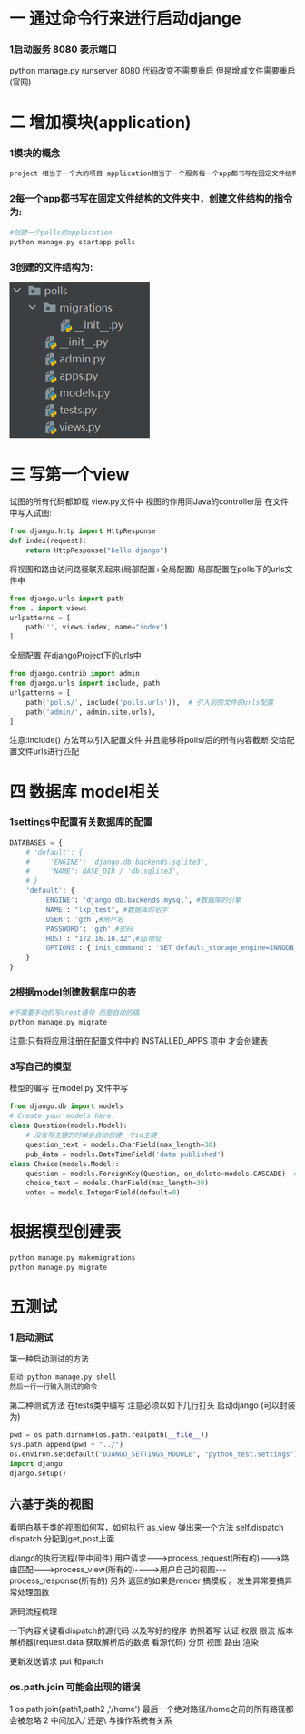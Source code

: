 # 一 通过命令行来进行启动djange

### 1启动服务 8080 表示端口
python manage.py runserver 8080 
代码改变不需要重启 但是增减文件需要重启(官网)

# 二 增加模块(application) 
### 1模块的概念
```python
project 相当于一个大的项目 application相当于一个服务每一个app都书写在固定文件结构的文件夹中 
```
###  2每一个app都书写在固定文件结构的文件夹中，创建文件结构的指令为:
```python
#创建一个polls的application
python manage.py startapp polls
```
### 3创建的文件结构为:
![图片无法显示](../../img/django_in_1.png)


# 三 写第一个view
试图的所有代码都卸载 view.py文件中 视图的作用同Java的controller层
在文件中写入试图:
```python
from django.http import HttpResponse
def index(request):
    return HttpResponse("hello django")
```
将视图和路由访问路径联系起来(局部配置+全局配置)
局部配置在polls下的urls文件中
```python
from django.urls import path
from . import views
urlpatterns = [
    path('', views.index, name="index")
]
```

全局配置 在djangoProject下的urls中
```python
from django.contrib import admin
from django.urls import include, path
urlpatterns = [
    path('polls/', include('polls.urls')),  # 引入别的文件的urls配置
    path('admin/', admin.site.urls),
]
```
注意:include() 方法可以引入配置文件 并且能够将polls/后的所有内容截断 交给配置文件urls进行匹配

# 四 数据库 model相关
### 1settings中配置有关数据库的配置
```python
DATABASES = {
    # 'default': {
    #     'ENGINE': 'django.db.backends.sqlite3',
    #     'NAME': BASE_DIR / 'db.sqlite3',
    # }
    'default': {
        'ENGINE': 'django.db.backends.mysql', #数据库的引擎
        'NAME': "lxp_test", #数据库的名字
        'USER': 'gzh',#用户名
        'PASSWORD': 'gzh',#密码
        'HOST': "172.16.10.32",#ip地址
        'OPTIONS': {'init_command': 'SET default_storage_engine=INNODB;'} #连接时参数
    }
}
```
### 2根据model创建数据库中的表
```python
#不需要手动的写creat语句 而是自动的搞
python manage.py migrate
```
注意:只有将应用注册在配置文件中的 INSTALLED_APPS 项中 才会创建表

### 3写自己的模型 
   模型的编写 在model.py 文件中写
```python 
from django.db import models
# Create your models here.
class Question(models.Model):
    # 没有写主键的时候会自动创建一个id主键
    question_text = models.CharField(max_length=30)
    pub_data = models.DateTimeField('data published')
class Choice(models.Model):
    question = models.ForeignKey(Question, on_delete=models.CASCADE)  # 外键的写法
    choice_text = models.CharField(max_length=30)
    votes = models.IntegerField(default=0)
```



# 根据模型创建表
```python
python manage.py makemigrations
python manage.py migrate 
```

# 五测试 
### 1 启动测试
第一种启动测试的方法
```python
启动 python manage.py shell
然后一行一行输入测试的命令 
```
第二种测试方法
在tests类中编写 注意必须以如下几行打头 启动django (可以封装为)
```python
pwd = os.path.dirname(os.path.realpath(__file__))
sys.path.append(pwd + "../")
os.environ.setdefault("DJANGO_SETTINGS_MODULE", "python_test.settings")
import django
django.setup()
```

## 六基于类的视图
看明白基于类的视图如何写，如何执行
as_view 弹出来一个方法 self.dispatch dispatch 分配到get,post上面 

django的执行流程(带中间件)
用户请求--->process_request(所有的)--->路由匹配--->process_view(所有的)---->用户自己的视图---process_response(所有的)
另外 返回的如果是render 搞模板 。发生异常要搞异常处理函数


源码流程梳理

一下内容关键看dispatch的源代码 以及写好的程序 仿照着写
认证
权限
限流
版本
解析器(request.data 获取解析后的数据 看源代码)
分页
视图
路由
渲染

更新发送请求 put 和patch

### os.path.join 可能会出现的错误
1 os.path.join(path1,path2 ,'/home')
最后一个绝对路径/home之前的所有路径都会被忽略
2 中间加入/ 还是\\ 与操作系统有关系